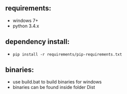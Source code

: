 ## requirements:
- windows 7+
- python 3.4.x
 
## dependency install:
- `pip install -r requirements/pip-requirements.txt`

## binaries:
- use build.bat to build binaries for windows
- binaries can be found inside folder Dist
